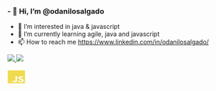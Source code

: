 ### - 👋 Hi, I’m @odanilosalgado
- 👀 I’m interested in java & javascript
- 🌱 I’m currently learning agile, java and javascript
- 📫 How to reach me https://www.linkedin.com/in/odanilosalgado/

<div>
  <a href="https://github.com/odanilosalgado">
  <img height="180em" src="https://github-readme-stats.vercel.app/api?username=odanilosalgado&show_icons=true&theme=dracula&include_all_commits=true&count_private=true"/>
  <img height="180em" src="https://github-readme-stats.vercel.app/api/top-langs/?username=odanilosalgado&layout=compact&langs_count=7&theme=dracula"/>
</div>
<div style="display: inline_block"><br>
  <img align="center" alt="Rafa-Js" height="30" width="40" src="https://raw.githubusercontent.com/devicons/devicon/master/icons/javascript/javascript-plain.svg">
</div>
